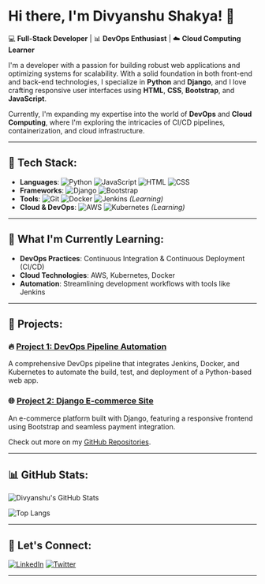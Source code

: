 # Hi there, I'm Divyanshu Shakya! 👋

💻 **Full-Stack Developer** | 📊 **DevOps Enthusiast** | ☁️ **Cloud Computing Learner**

I'm a developer with a passion for building robust web applications and optimizing systems for scalability. With a solid foundation in both front-end and back-end technologies, I specialize in **Python** and **Django**, and I love crafting responsive user interfaces using **HTML**, **CSS**, **Bootstrap**, and **JavaScript**.

Currently, I'm expanding my expertise into the world of **DevOps** and **Cloud Computing**, where I'm exploring the intricacies of CI/CD pipelines, containerization, and cloud infrastructure.

---

## 🔧 Tech Stack:
- **Languages**: ![Python](https://img.shields.io/badge/-Python-3776AB?logo=python&logoColor=white) ![JavaScript](https://img.shields.io/badge/-JavaScript-F7DF1E?logo=javascript&logoColor=black) ![HTML](https://img.shields.io/badge/-HTML-E34F26?logo=html5&logoColor=white) ![CSS](https://img.shields.io/badge/-CSS-1572B6?logo=css3&logoColor=white)
- **Frameworks**: ![Django](https://img.shields.io/badge/-Django-092E20?logo=django&logoColor=white) ![Bootstrap](https://img.shields.io/badge/-Bootstrap-563D7C?logo=bootstrap&logoColor=white)
- **Tools**: ![Git](https://img.shields.io/badge/-Git-F05032?logo=git&logoColor=white) ![Docker](https://img.shields.io/badge/-Docker-2496ED?logo=docker&logoColor=white) ![Jenkins](https://img.shields.io/badge/-Jenkins-D24939?logo=jenkins&logoColor=white) *(Learning)*
- **Cloud & DevOps**: ![AWS](https://img.shields.io/badge/-AWS-232F3E?logo=amazon-aws&logoColor=white) ![Kubernetes](https://img.shields.io/badge/-Kubernetes-326CE5?logo=kubernetes&logoColor=white) *(Learning)*

---

## 🌱 What I'm Currently Learning:
- **DevOps Practices**: Continuous Integration & Continuous Deployment (CI/CD)
- **Cloud Technologies**: AWS, Kubernetes, Docker
- **Automation**: Streamlining development workflows with tools like Jenkins

---

## 🌟 Projects:

### 🔥 **[Project 1: DevOps Pipeline Automation](#)**
A comprehensive DevOps pipeline that integrates Jenkins, Docker, and Kubernetes to automate the build, test, and deployment of a Python-based web app.

### 🌐 **[Project 2: Django E-commerce Site](#)**
An e-commerce platform built with Django, featuring a responsive frontend using Bootstrap and seamless payment integration.

Check out more on my [GitHub Repositories](#).

---

## 📊 GitHub Stats:

![Divyanshu's GitHub Stats](https://github-readme-stats.vercel.app/api?username=D1VyAn5hUu&show_icons=true&theme=radical)

![Top Langs](https://github-readme-stats.vercel.app/api/top-langs/?username=D1VyAn5hUu&layout=compact&theme=radical)

---

## 🚀 Let's Connect:

[![LinkedIn](https://img.shields.io/badge/LinkedIn-0077B5?style=for-the-badge&logo=linkedin&logoColor=white)](https://www.linkedin.com/in/divyanshu-shakya-071084329/)
[![Twitter](https://img.shields.io/badge/Twitter-1DA1F2?style=for-the-badge&logo=twitter&logoColor=white)](https://x.com/__DiVyAnShUu__)

---
